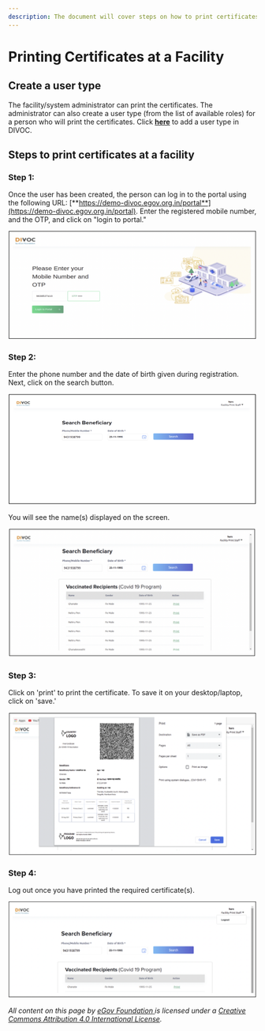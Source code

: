 ```yaml
---
description: The document will cover steps on how to print certificates at a facility.
---
```


# Printing Certificates at a Facility

## Create a user type

The facility/system administrator can print the certificates. The administrator can also create a user type (from the list of available roles) for a person who will print the certificates. Click [**here**](adding-a-user-type-in-divoc.md) to add a user type in DIVOC.&#x20;

## Steps to print certificates at a facility

### Step 1:

Once the user has been created, the person can log in to the portal using the following URL: [**https://demo-divoc.egov.org.in/portal**](https://demo-divoc.egov.org.in/portal). Enter the registered mobile number, and the OTP, and click on "login to portal."

![](<../.gitbook/assets/Screenshot 2022-05-04 at 11.41.15 AM.png>)

### Step 2:

Enter the phone number and the date of birth given during registration. Next, click on the search button.&#x20;

![](<../.gitbook/assets/Screenshot 2022-05-04 at 11.46.19 AM.png>)

You will see the name(s) displayed on the screen.&#x20;

![](<../.gitbook/assets/Screenshot 2022-05-04 at 11.47.38 AM.png>)

### Step 3:

Click on 'print' to print the certificate. To save it on your desktop/laptop, click on 'save.'

![](<../.gitbook/assets/Screenshot 2022-05-04 at 11.49.22 AM.png>)

### Step 4:

Log out once you have printed the required certificate(s).

![](<../.gitbook/assets/Screenshot 2022-05-04 at 11.51.25 AM.png>)



_All content on this page by_ [_eGov Foundation_ ](https://egov.org.in)_is licensed under a_ [_Creative Commons Attribution 4.0 International License_](http://creativecommons.org/licenses/by/4.0/)_._
